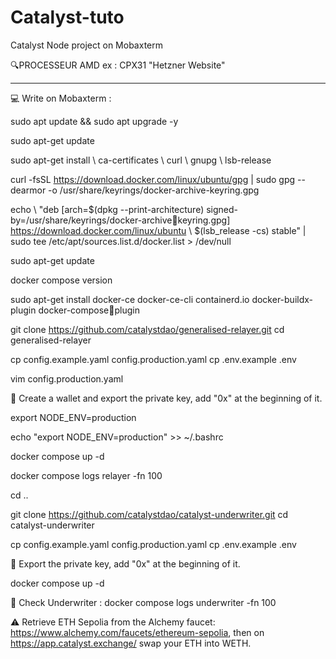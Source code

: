 # Catalyst-tuto
Catalyst Node project on Mobaxterm

🔍PROCESSEUR AMD ex : CPX31  "Hetzner Website"
_________________________________________________________________________ 
💻 Write on Mobaxterm : 

sudo apt update && sudo apt upgrade -y 

sudo apt-get update 

sudo apt-get install \ 
 ca-certificates \ 
 curl \ 
 gnupg \ 
 lsb-release 

curl -fsSL https://download.docker.com/linux/ubuntu/gpg | sudo gpg --dearmor -o 
/usr/share/keyrings/docker-archive-keyring.gpg 

echo \ 
 "deb [arch=$(dpkg --print-architecture) signed-by=/usr/share/keyrings/docker-archive￾keyring.gpg] https://download.docker.com/linux/ubuntu \ 
 $(lsb_release -cs) stable" | sudo tee /etc/apt/sources.list.d/docker.list > /dev/null 

sudo apt-get update 

docker compose version 

sudo apt-get install docker-ce docker-ce-cli containerd.io docker-buildx-plugin docker-compose￾plugin 

git clone https://github.com/catalystdao/generalised-relayer.git 
cd generalised-relayer 

cp config.example.yaml config.production.yaml 
cp .env.example .env 

vim config.production.yaml

📁 Create a wallet and export the private key, add "0x" at the beginning of it.

export NODE_ENV=production 

echo "export NODE_ENV=production" >> ~/.bashrc 

docker compose up -d 

docker compose logs relayer -fn 100 

cd .. 

git clone https://github.com/catalystdao/catalyst-underwriter.git 
cd catalyst-underwriter 

cp config.example.yaml config.production.yaml 
cp .env.example .env

📁 Export the private key, add "0x" at the beginning of it.

docker compose up -d

📕 Check Underwriter : docker compose logs underwriter -fn 100

⚠️ Retrieve ETH Sepolia from the Alchemy faucet: https://www.alchemy.com/faucets/ethereum-sepolia, then on https://app.catalyst.exchange/ swap your ETH into WETH.

